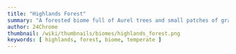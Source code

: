 ```yaml
---
title: "Highlands Forest"
summary: "A forested biome full of Aurel trees and small patches of grass"
author: 24Chrome
thumbnail: /wiki/thumbnails/biomes/highlands_forest.png
keywords: [ highlands, forest, biome, temperate ]
---
```


